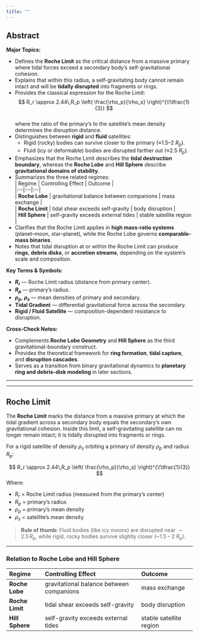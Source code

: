 ```yaml
---
title: ""
---
```



## Abstract  
**Major Topics:**  
- Defines the **Roche Limit** as the critical distance from a massive primary where tidal forces exceed a secondary body’s self-gravitational cohesion.  
- Explains that within this radius, a self-gravitating body cannot remain intact and will be **tidally disrupted** into fragments or rings.  
- Provides the classical expression for the Roche Limit:  
  $$
  R_r \approx 2.44\,R_p
  \left(
    \frac{\rho_p}{\rho_s}
  \right)^{\!\tfrac{1}{3}}
  $$  
  where the ratio of the primary’s to the satellite’s mean density determines the disruption distance.  
- Distinguishes between **rigid** and **fluid** satellites:  
  - Rigid (rocky) bodies can survive closer to the primary (≈1.5–2 $R_p$).  
  - Fluid (icy or deformable) bodies are disrupted farther out (≈2.5 $R_p$).  
- Emphasizes that the Roche Limit describes the **tidal destruction boundary**, whereas the **Roche Lobe** and **Hill Sphere** describe **gravitational domains of stability**.  
- Summarizes the three related regimes:  
  | Regime | Controlling Effect | Outcome |  
  |:--|:--|:--|  
  | **Roche Lobe** | gravitational balance between companions | mass exchange |  
  | **Roche Limit** | tidal shear exceeds self-gravity | body disruption |  
  | **Hill Sphere** | self-gravity exceeds external tides | stable satellite region |  
- Clarifies that the Roche Limit applies in **high mass-ratio systems** (planet–moon, star–planet), while the Roche Lobe governs **comparable-mass binaries**.  
- Notes that tidal disruption at or within the Roche Limit can produce **rings**, **debris disks**, or **accretion streams**, depending on the system’s scale and composition.  

**Key Terms & Symbols:**  
- **$R_r$** — Roche Limit radius (distance from primary center).  
- **$R_p$** — primary’s radius.  
- **$\rho_p$**, **$\rho_s$** — mean densities of primary and secondary.  
- **Tidal Gradient** — differential gravitational force across the secondary.  
- **Rigid / Fluid Satellite** — composition-dependent resistance to disruption.  

**Cross-Check Notes:**  
- Complements **Roche Lobe Geometry** and **Hill Sphere** as the third gravitational-boundary construct.  
- Provides the theoretical framework for **ring formation**, **tidal capture**, and **disruption cascades**.  
- Serves as a transition from binary gravitational dynamics to **planetary ring and debris-disk modeling** in later sections.  

___
___

## Roche Limit

The **Roche Limit** marks the distance from a massive primary at which the tidal gradient across a secondary body equals the secondary’s own gravitational cohesion.  Inside this limit, a self-gravitating satellite can no longer remain intact; it is tidally disrupted into fragments or rings.

For a rigid satellite of density $\rho_s$ orbiting a primary of density $\rho_p$ and radius $R_p$:

$$
R_r \approx 2.44\,R_p
\left(
  \frac{\rho_p}{\rho_s}
\right)^{\!\tfrac{1}{3}}
$$
Where:
- $R_r$ = Roche Limit radius (measured from the primary’s center)  
- $R_p$ = primary’s radius  
- $\rho_p$ = primary’s mean density  
- $\rho_s$ = satellite’s mean density  

> **Rule of thumb:** Fluid bodies (like icy moons) are disrupted near $\sim 2.5\,R_p$, while rigid, rocky bodies survive slightly closer (~1.5 – 2 $R_p$).

---
### Relation to Roche Lobe and Hill Sphere

| Regime          | Controlling Effect                       | Outcome                 |
| :-------------- | :--------------------------------------- | :---------------------- |
| **Roche Lobe**  | gravitational balance between companions | mass exchange           |
| **Roche Limit** | tidal shear exceeds self-gravity         | body disruption         |
| **Hill Sphere** | self-gravity exceeds external tides      | stable satellite region |
